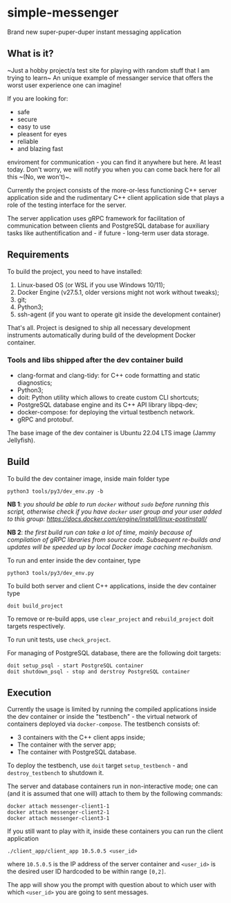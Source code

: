 # simple-messenger
Brand new super-puper-duper instant messaging application

## What is it?
~Just a hobby project/a test site for playing with random stuff that I am trying to learn~
An unique example of messanger service that offers the worst user experience one can imagine!

If you are looking for:
* safe
* secure
* easy to use
* pleasent for eyes
* reliable
* and blazing fast

enviroment for communication - you can find it anywhere but here. At least today.
Don't worry, we will notify you when you can come back here for all this ~(No, we won't)~.

Currently the project consists of the more-or-less functioning C++ server application side
and the rudimentary C++ client application side that plays a role of the testing interface for the server.

The server application uses gRPC framework for facilitation of communication between clients
and PostgreSQL database for auxiliary tasks like authentification and - if future - long-term user data storage.

## Requirements
To build the project, you need to have installed:
1) Linux-based OS (or WSL if you use Windows 10/11);
2) Docker Engine (v27.5.1, older versions might not work without tweaks);
3) git;
4) Python3;
5) ssh-agent (if you want to operate git inside the development container)

That's all. Project is designed to ship all necessary development instruments automatically
during build of the development Docker container.

### Tools and libs shipped after the dev container build
- clang-format and clang-tidy: for C++ code formatting and static diagnostics;
- Python3;
- doit: Python utility which allows to create custom CLI shortcuts;
- PostgreSQL database engine and its C++ API library libpq-dev;
- docker-compose: for deploying the virtual testbench network.
- gRPC and protobuf.

The base image of the dev container is Ubuntu 22.04 LTS image (Jammy Jellyfish).

## Build
To build the dev container image, inside main folder type
```
python3 tools/py3/dev_env.py -b
```
**NB 1**: _you should be able to run ```docker``` without ```sudo``` before running_
_this script, otherwise check if you have ```docker``` user group and your user added_
_to this group: https://docs.docker.com/engine/install/linux-postinstall/_

**NB 2**: _the first build run can take a lot of time, mainly because of compilation_
_of gRPC libraries from source code. Subsequent re-builds and updates_
_will be speeded up by local Docker image caching mechanism._

To run and enter inside the dev container, type
```
python3 tools/py3/dev_env.py
```

To build both server and client C++ applications, inside the dev container type
```
doit build_project
```

To remove or re-build apps, use ```clear_project``` and ```rebuild_project``` doit targets respectively.

To run unit tests, use ```check_project```.

For managing of PostgreSQL database, there are the following doit targets:
```
doit setup_psql - start PostgreSQL container
doit shutdown_psql - stop and derstroy PostgreSQL container
```

## Execution
Currently the usage is limited by running the compiled applications inside the
dev container or inside the "testbench" - the virtual network of containers
deployed via ```docker-compose```. The testbench consists of:
- 3 containers with the C++ client apps inside;
- The container with the server app;
- The container with PostgreSQL database.

To deploy the testbench, use ```doit``` target ```setup_testbench``` - and ```destroy_testbench``` to shutdown it.

The server and database containers run in non-interactive mode; one can (and it is assumed that one will) attach to them by the following commands:
```
docker attach messenger-client1-1
docker attach messenger-client2-1
docker attach messenger-client3-1
```

If you still want to play with it, inside these containers you can run the client application
```
./client_app/client_app 10.5.0.5 <user_id>
```
where ```10.5.0.5``` is the IP address of the server container and ```<user_id>``` is the desired
user ID hardcoded to be within range ```[0,2]```.

The app will show you the prompt with question about to which user with which ```<user_id>``` you are
going to sent messages.
